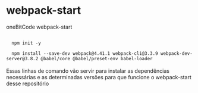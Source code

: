 # webpack-start
oneBitCode webpack-start 


<code> 
  npm init -y <br>
  npm install --save-dev webpack@4.41.1 webpack-cli@3.3.9 webpack-dev-server@3.8.2 @babel/core @babel/preset-env babel-loader
</code>
<br>
Essas linhas de comando vão servir para instalar as dependências necessárias e as determinadas versões para que funcione o webpack-start desse repositório

